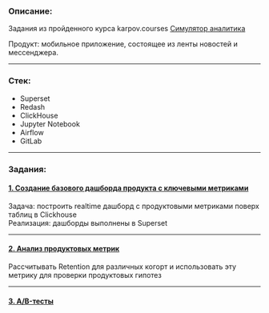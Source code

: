 ### Описание:
Задания из пройденного курса karpov.courses [Симулятор аналитика](https://karpov.courses/simulator)

Продукт: мобильное приложение, состоящее из ленты новостей и мессенджера.

---
### Стек:
- Superset
- Redash
- ClickHouse
- Jupyter Notebook
- Airflow
- GitLab
---
### Задания:
#### [1. Создание базового дашборда продукта с ключевыми метриками](https://github.com/Vitochkasonik/Simulator_analitik/tree/main/Dashboards)
Задача: построить realtime дашборд с продуктовыми метриками поверх таблиц в Clickhouse    
Реализация: дашборды выполнены в Superset  

---
#### [2. Анализ продуктовых метрик](https://)

Рассчитывать Retention для различных когорт и использовать эту метрику для проверки продуктовых гипотез

---
#### [3. A/B-тесты](https://)



